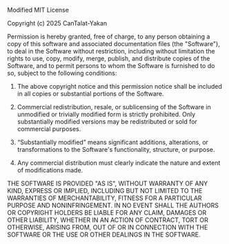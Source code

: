 Modified MIT License

Copyright (c) 2025 CanTalat-Yakan

Permission is hereby granted, free of charge, to any person obtaining a copy
of this software and associated documentation files (the "Software"), to deal
in the Software without restriction, including without limitation the rights
to use, copy, modify, merge, publish, and distribute copies of the Software,
and to permit persons to whom the Software is furnished to do so, subject to
the following conditions:

1. The above copyright notice and this permission notice shall be included in
   all copies or substantial portions of the Software.

2. Commercial redistribution, resale, or sublicensing of the Software in
   unmodified or trivially modified form is strictly prohibited. Only
   substantially modified versions may be redistributed or sold for commercial
   purposes.

3. “Substantially modified” means significant additions, alterations, or
   transformations to the Software's functionality, structure, or purpose.

4. Any commercial distribution must clearly indicate the nature and extent of
   modifications made.

THE SOFTWARE IS PROVIDED "AS IS", WITHOUT WARRANTY OF ANY KIND, EXPRESS OR
IMPLIED, INCLUDING BUT NOT LIMITED TO THE WARRANTIES OF MERCHANTABILITY,
FITNESS FOR A PARTICULAR PURPOSE AND NONINFRINGEMENT. IN NO EVENT SHALL THE
AUTHORS OR COPYRIGHT HOLDERS BE LIABLE FOR ANY CLAIM, DAMAGES OR OTHER
LIABILITY, WHETHER IN AN ACTION OF CONTRACT, TORT OR OTHERWISE, ARISING FROM,
OUT OF OR IN CONNECTION WITH THE SOFTWARE OR THE USE OR OTHER DEALINGS IN THE
SOFTWARE.